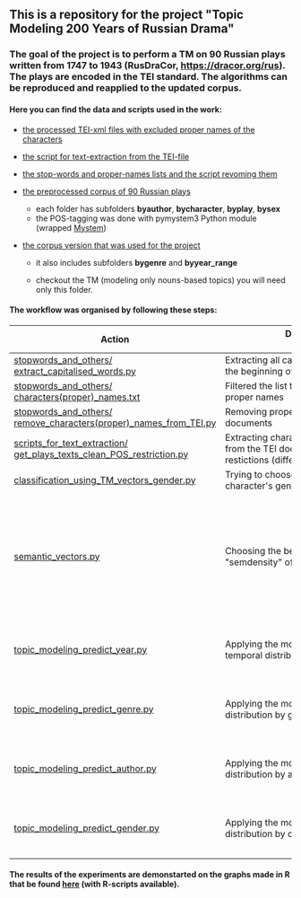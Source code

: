## This is a repository for the project "Topic Modeling 200 Years of Russian Drama"

### The goal of the project is to perform a TM on 90 Russian plays written from 1747 to 1943 (RusDraCor, https://dracor.org/rus). The plays are encoded in the TEI standard. The algorithms can be reproduced and reapplied to the updated corpus.

#### Here you can find the data and scripts used in the work:

* [the processed TEI-xml files with excluded proper names of the characters](https://github.com/IraPS/rusdracor_topic_modeling/tree/master/tei_without_proper_names)

* [the script for text-extraction from the TEI-file](https://github.com/IraPS/rusdracor_topic_modeling/tree/master/scripts_for_text_extraction)

* [the stop-words and proper-names lists and the script revoming them](https://github.com/IraPS/rusdracor_topic_modeling/tree/master/stopwords_and_others)

* [the preprocessed corpus of 90 Russian plays](https://github.com/IraPS/rusdracor_topic_modeling/tree/master/corpora)

   - each folder has subfolders **byauthor**, **bycharacter**, **byplay**, **bysex**
   - the POS-tagging was done with pymystem3 Python module (wrapped [Mystem](https://tech.yandex.ru/mystem/))

* [the corpus version that was used for the project](https://github.com/IraPS/rusdracor_topic_modeling/tree/master/corpora/speech_corpus_no_prop_char_names_ONLY_NOUNS)
   - it also includes subfolders **bygenre** and **byyear_range**

   - checkout the TM (modeling only nouns-based topics) you will need only this folder.

#### The workflow was organised by following these steps:

| Action          | Description &nbsp;&nbsp;&nbsp;&nbsp;&nbsp;&nbsp;&nbsp;&nbsp;&nbsp;&nbsp;&nbsp;&nbsp;&nbsp;&nbsp;&nbsp;&nbsp;&nbsp;&nbsp;&nbsp;&nbsp;&nbsp;&nbsp;&nbsp;&nbsp;&nbsp;&nbsp;&nbsp;&nbsp;&nbsp;&nbsp;&nbsp;&nbsp;&nbsp;&nbsp;&nbsp;&nbsp;&nbsp;&nbsp;&nbsp;&nbsp;&nbsp;&nbsp;&nbsp;&nbsp;&nbsp;&nbsp;&nbsp;&nbsp;&nbsp;&nbsp;&nbsp;&nbsp;&nbsp;&nbsp;&nbsp;&nbsp;&nbsp;&nbsp;&nbsp;&nbsp;&nbsp;&nbsp;&nbsp;&nbsp;&nbsp;&nbsp;&nbsp;&nbsp;&nbsp;&nbsp;&nbsp;| Dependencies   |
| ------------- |-------------| ------------- |
| [stopwords_and_others/<br>extract_capitalised_words.py](https://github.com/IraPS/rusdracor_topic_modeling/blob/master/stopwords_and_others/extract_capitalised_words.py)     | Extracting all capitalised words not in the beginning of a sentence | os, re, nltk   |
| [stopwords_and_others/<br>characters(proper)\_names.txt](https://github.com/IraPS/rusdracor_topic_modeling/blob/master/stopwords_and_others/characters(proper)_names.txt)    | Filtered the list to keep only character's proper names      |    |
| [stopwords_and_others/<br>remove_characters(proper)\_names_from_TEI.py](https://github.com/IraPS/rusdracor_topic_modeling/blob/master/stopwords_and_others/remove_characters(proper)_names_from_TEI.py) | Removing proper names from the TEI documents     | os, re   |
| [scripts_for_text_extraction/<br>get_plays_texts_clean_POS_restriction.py](https://github.com/IraPS/rusdracor_topic_modeling/blob/master/scripts_for_text_extraction/get_plays_texts_clean_POS_restriction.py) | Extracting characters' speech-texts from the TEI documents with POS restictions (different options available)| os, re, codecs, glob, lxml, pymystem3 |
| [classification_using_TM_vectors_gender.py](https://github.com/IraPS/rusdracor_topic_modeling/blob/master/classification_using_TM_vectors_gender.py) | Trying to choose the best model with a character's gender classificaton task | sklearn |
| [semantic_vectors.py](https://github.com/IraPS/rusdracor_topic_modeling/blob/master/semantic_vectors.py) | Choosing the best model by calculating "semdensity" of topics | sklearn, numpy, glob, re, matplotlib, wordcloud, random, gensim, logging, pymystem3, [pre-downloaded vectors' model](http://rusvectores.org/ru/models/) |
| [topic_modeling_predict_year.py](https://github.com/IraPS/rusdracor_topic_modeling/blob/master/topic_modeling_predict_year.py) | Applying the model to spot topics' temporal distribution | sklearn, numpy, glob, re, matplotlib, wordcloud, random |
| [topic_modeling_predict_genre.py](https://github.com/IraPS/rusdracor_topic_modeling/blob/master/topic_modeling_predict_genre.py) | Applying the model to spot topics' distribution by genre | sklearn, numpy, glob, re, matplotlib, wordcloud, random |
| [topic_modeling_predict_author.py](https://github.com/IraPS/rusdracor_topic_modeling/blob/master/topic_modeling_predict_author.py) | Applying the model to spot topics' distribution by author | sklearn, numpy, glob, re, matplotlib, wordcloud, random |
| [topic_modeling_predict_gender.py](https://github.com/IraPS/rusdracor_topic_modeling/blob/master/topic_modeling_predict_genre.py) | Applying the model to spot topics' distribution by character's gender | sklearn, numpy, glob, re, matplotlib, wordcloud, random |

#### The results of the experiments are demonstarted on the graphs made in R that be found [here](https://github.com/IraPS/rusdracor_topic_modeling/tree/master/graphs_6_topics) (with R-scripts available).
